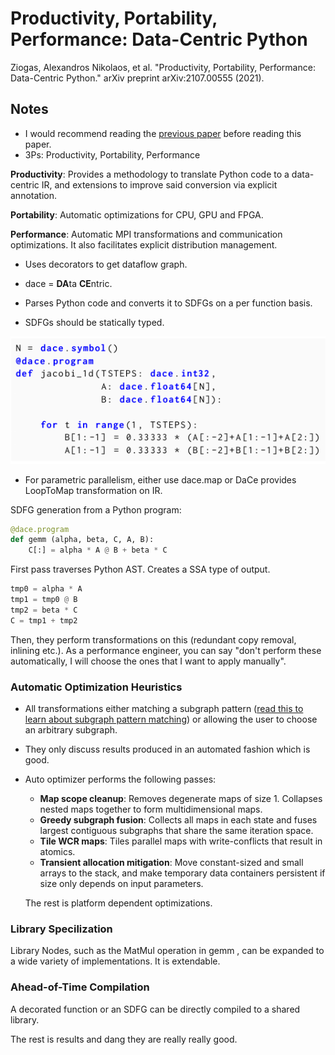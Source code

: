 # Productivity, Portability, Performance: Data-Centric Python

Ziogas, Alexandros Nikolaos, et al. "Productivity, Portability, Performance: Data-Centric Python." arXiv preprint arXiv:2107.00555 (2021).

## Notes

* I would recommend reading the [previous paper](../Stateful-Dataflow-Multigraphs-A-Data-Centric-Model-for-Performance-Portability-on-Heterogeneous-Architectures) before reading this paper.
* 3Ps: Productivity, Portability, Performance

**Productivity**: Provides a methodology to translate Python code to a data-centric IR, and extensions to improve said conversion via explicit annotation.

**Portability**: Automatic optimizations for CPU, GPU and FPGA.

**Performance**: Automatic MPI transformations and communication optimizations. It also facilitates explicit distribution management.

* Uses decorators to get dataflow graph.
* dace = **DA**ta **CE**ntric.

* Parses Python code and converts it to SDFGs on a per function basis.
* SDFGs should be statically typed.

![Example](figures/example.png)

* For parametric parallelism, either use dace.map or DaCe provides LoopToMap transformation on IR.

SDFG generation from a Python program:

```Python
@dace.program
def gemm (alpha, beta, C, A, B):
    C[:] = alpha * A @ B + beta * C
```

First pass traverses Python AST. Creates a SSA type of output.

```Python
tmp0 = alpha * A
tmp1 = tmp0 @ B
tmp2 = beta * C
C = tmp1 + tmp2
```

Then, they perform transformations on this (redundant copy removal, inlining etc.). As a performance engineer, you can say "don't perform these automatically, I will choose the ones that I want to apply manually".

### Automatic Optimization Heuristics

* All transformations either matching a subgraph pattern ([read this to learn about subgraph pattern matching](https://getd.libs.uga.edu/pdfs/saltz_matthew_w_201308_ms.pdf)) or allowing the user to choose an arbitrary subgraph.

* They only discuss results produced in an automated fashion which is good.

* Auto optimizer performs the following passes:
  - **Map scope cleanup**: Removes degenerate maps of size 1. Collapses nested maps together to form multidimensional maps.
  - **Greedy subgraph fusion**: Collects all maps in each state and fuses largest contiguous subgraphs that share the same iteration space.
  - **Tile WCR maps**: Tiles parallel maps with write-conflicts that result in atomics.
  - **Transient allocation mitigation**: Move constant-sized and small arrays to the stack, and make temporary data containers persistent if size only depends on input parameters.

  The rest is platform dependent optimizations.

### Library Specilization

Library Nodes, such as the MatMul operation in gemm , can be expanded to a wide variety of implementations. It is extendable.

### Ahead-of-Time Compilation

A decorated function or an SDFG can be directly compiled to a shared library.

The rest is results and dang they are really really good.